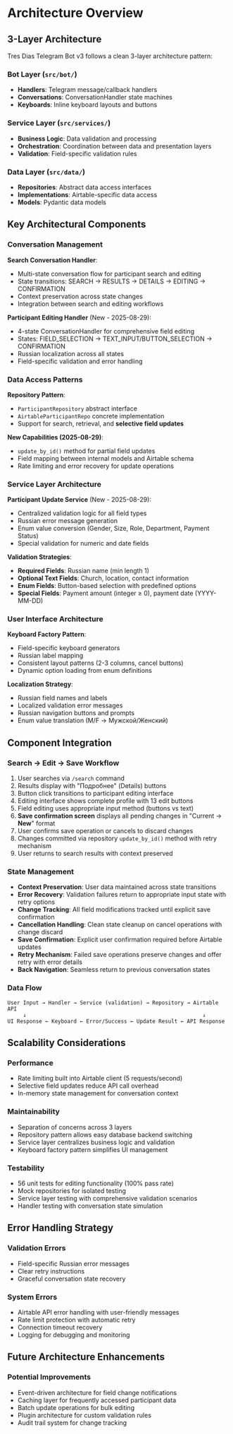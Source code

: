 # Architecture Overview

## 3-Layer Architecture

Tres Dias Telegram Bot v3 follows a clean 3-layer architecture pattern:

### Bot Layer (`src/bot/`)
- **Handlers**: Telegram message/callback handlers
- **Conversations**: ConversationHandler state machines
- **Keyboards**: Inline keyboard layouts and buttons

### Service Layer (`src/services/`)
- **Business Logic**: Data validation and processing
- **Orchestration**: Coordination between data and presentation layers
- **Validation**: Field-specific validation rules

### Data Layer (`src/data/`)
- **Repositories**: Abstract data access interfaces
- **Implementations**: Airtable-specific data access
- **Models**: Pydantic data models

## Key Architectural Components

### Conversation Management

**Search Conversation Handler**:
- Multi-state conversation flow for participant search and editing
- State transitions: SEARCH → RESULTS → DETAILS → EDITING → CONFIRMATION
- Context preservation across state changes
- Integration between search and editing workflows

**Participant Editing Handler** (New - 2025-08-29):
- 4-state ConversationHandler for comprehensive field editing
- States: FIELD_SELECTION → TEXT_INPUT/BUTTON_SELECTION → CONFIRMATION
- Russian localization across all states
- Field-specific validation and error handling

### Data Access Patterns

**Repository Pattern**:
- `ParticipantRepository` abstract interface
- `AirtableParticipantRepo` concrete implementation
- Support for search, retrieval, and **selective field updates**

**New Capabilities (2025-08-29)**:
- `update_by_id()` method for partial field updates
- Field mapping between internal models and Airtable schema
- Rate limiting and error recovery for update operations

### Service Layer Architecture

**Participant Update Service** (New - 2025-08-29):
- Centralized validation logic for all field types
- Russian error message generation
- Enum value conversion (Gender, Size, Role, Department, Payment Status)
- Special validation for numeric and date fields

**Validation Strategies**:
- **Required Fields**: Russian name (min length 1)
- **Optional Text Fields**: Church, location, contact information
- **Enum Fields**: Button-based selection with predefined options
- **Special Fields**: Payment amount (integer ≥ 0), payment date (YYYY-MM-DD)

### User Interface Architecture

**Keyboard Factory Pattern**:
- Field-specific keyboard generators
- Russian label mapping
- Consistent layout patterns (2-3 columns, cancel buttons)
- Dynamic option loading from enum definitions

**Localization Strategy**:
- Russian field names and labels
- Localized validation error messages
- Russian navigation buttons and prompts
- Enum value translation (M/F → Мужской/Женский)

## Component Integration

### Search → Edit → Save Workflow
1. User searches via `/search` command
2. Results display with "Подробнее" (Details) buttons  
3. Button click transitions to participant editing interface
4. Editing interface shows complete profile with 13 edit buttons
5. Field editing uses appropriate input method (buttons vs text)
6. **Save confirmation screen** displays all pending changes in "Current → **New**" format
7. User confirms save operation or cancels to discard changes
8. Changes committed via repository `update_by_id()` method with retry mechanism
9. User returns to search results with context preserved

### State Management
- **Context Preservation**: User data maintained across state transitions
- **Error Recovery**: Validation failures return to appropriate input state with retry options
- **Change Tracking**: All field modifications tracked until explicit save confirmation
- **Cancellation Handling**: Clean state cleanup on cancel operations with change discard
- **Save Confirmation**: Explicit user confirmation required before Airtable updates
- **Retry Mechanism**: Failed save operations preserve changes and offer retry with error details
- **Back Navigation**: Seamless return to previous conversation states

### Data Flow
```
User Input → Handler → Service (validation) → Repository → Airtable API
     ↓                                                        ↓
UI Response ← Keyboard ← Error/Success ← Update Result ← API Response
```

## Scalability Considerations

### Performance
- Rate limiting built into Airtable client (5 requests/second)
- Selective field updates reduce API call overhead
- In-memory state management for conversation context

### Maintainability  
- Separation of concerns across 3 layers
- Repository pattern allows easy database backend switching
- Service layer centralizes business logic and validation
- Keyboard factory pattern simplifies UI management

### Testability
- 56 unit tests for editing functionality (100% pass rate)
- Mock repositories for isolated testing
- Service layer testing with comprehensive validation scenarios
- Handler testing with conversation state simulation

## Error Handling Strategy

### Validation Errors
- Field-specific Russian error messages
- Clear retry instructions
- Graceful conversation state recovery

### System Errors
- Airtable API error handling with user-friendly messages
- Rate limit protection with automatic retry
- Connection timeout recovery
- Logging for debugging and monitoring

## Future Architecture Enhancements

### Potential Improvements
- Event-driven architecture for field change notifications
- Caching layer for frequently accessed participant data
- Batch update operations for bulk editing
- Plugin architecture for custom validation rules
- Audit trail system for change tracking